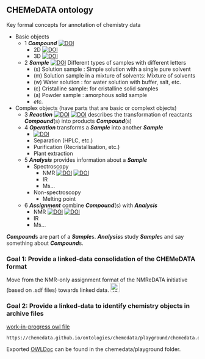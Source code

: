 ## CHEMeDATA ontology

Key formal concepts for annotation of chemistry data

* Basic objects
  * 1 ***Compound*** [![DOI](https://img.shields.io/endpoint?url=https://badge.archiveforge.org/chemistry/v0.1/compound.json)](./compound)  
    * 2D [![DOI](https://img.shields.io/endpoint?url=https://badge.archiveforge.org/chemistry/v0.1/compound2D.json)](./compound)  
    * 3D [![DOI](https://img.shields.io/endpoint?url=https://badge.archiveforge.org/chemistry/v0.1/compound3D.json)](./compound)  
  * 2 ***Sample*** [![DOI](https://img.shields.io/endpoint?url=https://badge.archiveforge.org/chemistry/v0.1/sample.json)](./sample) Different types of samples with different letters
    * (s) Solution sample : Simple solution with a single pure solvent
    * (m) Solution sample in a mixture of solvents: Mixture of solvents
    * (w) Water solution : for water solution with buffer, salt, etc.
    * (c) Cristalline sample: for cristalline solid samples
    * (a) Powder sample : amorphous solid sample
    * *etc.*
* Complex objects (have parts that are basic or complext objects)
  * 3 ***Reaction*** 
  [![DOI](https://img.shields.io/endpoint?url=https://badge.archiveforge.org/chemistry/v0.1/reaction.json)](./reaction) 
  [![DOI](https://img.shields.io/endpoint?url=https://badge.archiveforge.org/chemistry/v0.1/reaction2.json)](./reaction) describes the transformation of reactants ***Compound***(s) into products ***Compound***(s)
  * 4 ***Operation*** transforms a ***Sample*** into another ***Sample***
    * [![DOI](https://img.shields.io/endpoint?url=https://badge.archiveforge.org/chemistry/v0.1/operationReaction.json)](./operation/reaction) 
    * Separation (HPLC, etc.)
    * Purification (Recristallisation, etc.)
    * Plant extraction
  * 5 ***Analysis*** provides information about a ***Sample***
    * Spectroscopy
      * NMR [![DOI](https://img.shields.io/endpoint?url=https://badge.archiveforge.org/chemistry/v0.1/analysisNMRspectra.json)](./analysis/NMR) [![DOI](https://img.shields.io/endpoint?url=https://badge.archiveforge.org/chemistry/v0.1/analysisNMRdata.json)](./analysis/NMR) 
      * IR
      * Ms...
    * Non-spectroscopy
      * Melting point
  * 6 ***Assignment*** combine ***Compound***(s) with ***Analysis***
     * NMR [![DOI](https://img.shields.io/endpoint?url=https://badge.archiveforge.org/chemistry/v0.1/assignmentNMRspectra.json)](./assignment/NMR) [![DOI](https://img.shields.io/endpoint?url=https://badge.archiveforge.org/chemistry/v0.1/assignmentNMRdata.json)](./assignment/NMR) 
    * IR
    * Ms...


***Compound***s are part of a ***Sample***s.
***Analysis***s study ***Sample***s and say something about ***Compound***s.




### Goal 1: Provide a linked-data consolidation of the CHEMeDATA format

Move from the NMR-only assignment format of the NMReDATA initiative (based on .sdf files) towards linked data. <a href="https://json-ld.org/" title="JSON-LD Data"><img style="border:0px;" width="24" src="https://json-ld.org/images/json-ld-data-24.png" alt="JSON-LD-logo-24"/></a>

### Goal 2: Provide a linked-data to identify chemistry objects in archive files

[work-in-progress owl file](chemedata/playground/chemedata.owl)
```
https://chemedata.github.io/ontologies/chemedata/playground/chemedata.owl
```
Exported [OWLDoc](chemedata/playground/index.html) can be found in the chemedata/playground folder.


